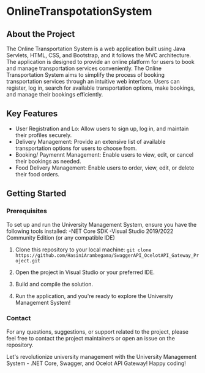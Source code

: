 # OnlineTranspotationSystem

## About the Project
The Online Transportation System is a web application built using Java Servlets, HTML, CSS, and Bootstrap, and it follows the MVC architecture. The application is designed to provide an online platform for users to book and manage transportation services conveniently. 
The Online Transportation System aims to simplify the process of booking transportation services through an intuitive web interface. Users can register, log in, search for available transportation options, make bookings, and manage their bookings efficiently.

## Key Features

- User Registration and Lo: Allow users to sign up, log in, and maintain their profiles securely.
- Delivery Management: Provide an extensive list of available transportation options for users to choose from.
- Booking/ Paymennt Management: Enable users to view, edit, or cancel their bookings as needed.
- Food Delivery Management: Enable users to order, view, edit, or delete their food orders.
  
## Getting Started
### Prerequisites
To set up and run the University Management System, ensure you have the following tools installed:
-NET Core SDK
-Visual Studio 2019/2022 Community Edition (or any compatible IDE)

01. Clone this repository to your local machine:
    ```git clone https://github.com/HasiniArambegama/SwaggerAPI_OcelotAPI_Gateway_Project.git```

02. Open the project in Visual Studio or your preferred IDE.
03. Build and compile the solution.
04. Run the application, and you're ready to explore the University Management System!

### Contact
For any questions, suggestions, or support related to the project, please feel free to contact the project maintainers or open an issue on the repository.

Let's revolutionize university management with the University Management System - .NET Core, Swagger, and Ocelot API Gateway! Happy coding!
   
